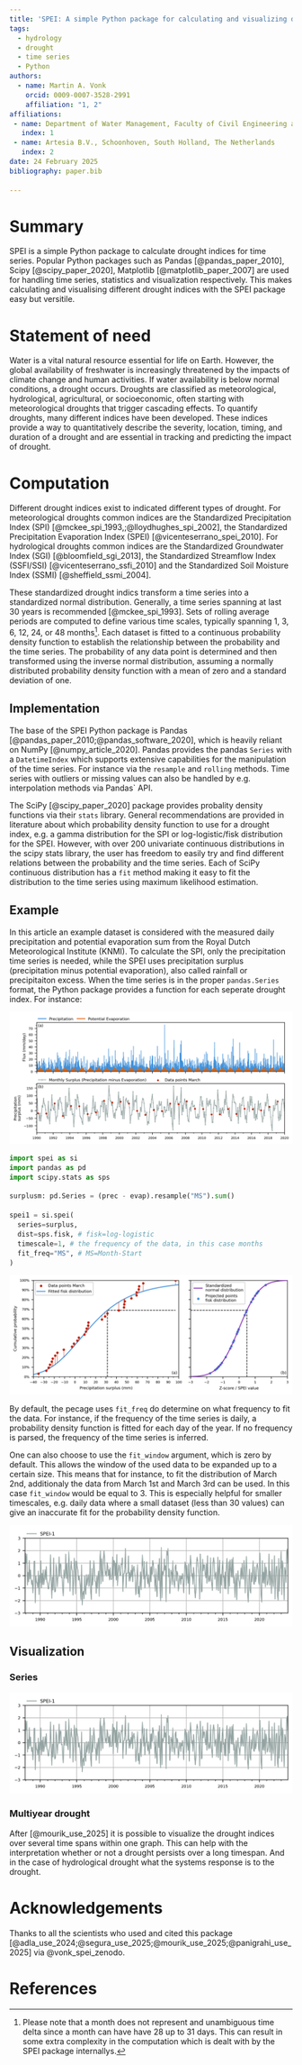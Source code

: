 ```yaml
---
title: 'SPEI: A simple Python package for calculating and visualizing drought indices'
tags:
  - hydrology
  - drought
  - time series
  - Python
authors:
  - name: Martin A. Vonk
    orcid: 0009-0007-3528-2991
    affiliation: "1, 2"
affiliations:
 - name: Department of Water Management, Faculty of Civil Engineering and Geosciences, Delft University of Technology, Delft, South Holland, The Netherlands
   index: 1
 - name: Artesia B.V., Schoonhoven, South Holland, The Netherlands
   index: 2
date: 24 February 2025
bibliography: paper.bib

---
```


# Summary
SPEI is a simple Python package to calculate drought indices for time series. Popular Python packages such as Pandas [@pandas_paper_2010], Scipy [@scipy_paper_2020], Matplotlib [@matplotlib_paper_2007] are used for handling time series, statistics and visualization respectively. This makes calculating and visualising different drought indices with the SPEI package easy but versitile.

# Statement of need
Water is a vital natural resource essential for life on Earth. However, the global availability of freshwater is increasingly threatened by the impacts of climate change and human activities. If water availability is below normal conditions, a drought occurs. Droughts are classified as meteorological, hydrological, agricultural, or socioeconomic, often starting with meteorological droughts that trigger cascading effects. To quantify droughts, many different indices have been developed. These indices provide a way to quantitatively describe the severity, location, timing, and duration of a drought and are essential in tracking and predicting the impact of drought.

# Computation
Different drought indices exist to indicated different types of drought. For meteorological droughts common indices are the Standardized Precipitation Index (SPI) [@mckee_spi_1993,;@lloydhughes_spi_2002], the Standardized Precipitation Evaporation Index (SPEI) [@vicenteserrano_spei_2010]. For hydrological droughts common indices are the Standardized Groundwater Index (SGI) [@bloomfield_sgi_2013], the Standardized Streamflow Index (SSFI/SSI) [@vicenteserrano_ssfi_2010] and the Standardized Soil Moisture Index (SSMI) [@sheffield_ssmi_2004].

These standardized drought indics transform a time series into a standardized normal distribution. Generally, a time series spanning at last 30 years is recommended [@mckee_spi_1993]. Sets of rolling average periods are computed to define various time scales, typically spanning 1, 3, 6, 12, 24, or 48 months[^1]. Each dataset is fitted to a continuous probability density function to establish the relationship between the probability and the time series. The probability of any data point is determined and then transformed using the inverse normal distribution, assuming a normally distributed probability density function with a mean of zero and a standard deviation of one.

[^1]: Please note that a month does not represent and unambiguous time delta since a month can have have 28 up to 31 days. This can result in some extra complexity in the computation which is dealt with by the SPEI package internallys.

## Implementation
The base of the SPEI Python package is Pandas [@pandas_paper_2010;@pandas_software_2020], which is heavily reliant on NumPy [@numpy_article_2020]. Pandas provides the pandas `Series` with a `DatetimeIndex` which supports extensive capabilities  for the manipulation of the time series. For instance via the `resample` and `rolling` methods. Time series with outliers or missing values can also be handled by e.g. interpolation methods via Pandas` API.

The SciPy [@scipy_paper_2020] package provides probality density functions via their `stats` library. General recommendations are provided in literature about which probability density function to use for a drought index, e.g. a gamma distribution for the SPI or log-logistic/fisk distribution for the SPEI. However, with over 200 univariate continuous distributions in the scipy stats library, the user has freedom to easily try and find different relations between the probability and the time series. Each of SciPy continuous distribution has a `fit` method making it easy to fit the distribution to the time series using maximum likelihood estimation.

## Example
In this article an example dataset is considered with the measured daily precipitation and potential evaporation sum from the Royal Dutch Meteorological Institute (KNMI). To calculate the SPI, only the precipitation time series is needed, while the SPEI uses precipitation surplus (precipitation minus potential evaporation), also called rainfall or precipitaiton excess. When the time series is in the proper `pandas.Series` format, the Python package provides a function for each seperate drought index. For instance:

![Monthly precipitation surplus.\label{fig:prec_surplus}](figures/monthly_precipitation_surplus.png)

```python
import spei as si
import pandas as pd
import scipy.stats as sps

surplusm: pd.Series = (prec - evap).resample("MS").sum()

spei1 = si.spei(
  series=surplus,
  dist=sps.fisk, # fisk=log-logistic
  timescale=1, # the frequency of the data, in this case months
  fit_freq="MS", # MS=Month-Start
)
```

![a) Surplus in a certain month with the fit of the fisk (log-logistic) cumulative probability density function and b) the transformation of to the standardized normal distribution \label{fig:surplus_fit}](figures/surplus_fit_cdf.png)

By default, the pecage uses `fit_freq` do determine on what frequency to fit the data. For instance, if the frequency of the time series is daily, a probability density function is fitted for each day of the year. If no frequency is parsed, the frequency of the time series is inferred.

One can also choose to use the `fit_window` argument, which is zero by default. This allows the window of the used data to be expanded up to a certain size. This means that for instance, to fit the distribution of March 2nd, additionaly the data from March 1st and March 3rd can be used. In this case `fit_window` would be equal to 3. This is especially helpful for smaller timescales, e.g. daily data where a small dataset (less than 30 values) can give an inaccurate fit for the probability density function.

![Resulting SPEI-1 \label{fig:spei1}](figures/surplus_spei1.png)

## Visualization

### Series

![Visualisation of the SPEI-3 with color indication of the drought \label{fig:spei1}](figures/surplus_spei1.png)

### Multiyear drought

After [@mourik_use_2025] it is possible to visualize the drought indices over several time spans within one graph. This can help with the interpretation whether or not a drought persists over a long timespan. And in the case of hydrological drought what the systems response is to the drought.

# Acknowledgements
Thanks to all the scientists who used and cited this package [@adla_use_2024;@segura_use_2025;@mourik_use_2025;@panigrahi_use_2025] via @vonk_spei_zenodo.

# References